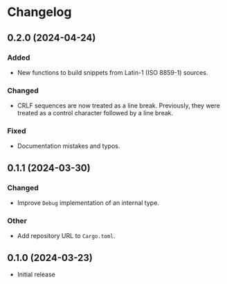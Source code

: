 # Changelog

## 0.2.0 (2024-04-24)

### Added

- New functions to build snippets from Latin-1 (ISO 8859-1) sources.

### Changed

- CRLF sequences are now treated as a line break. Previously, they were treated
  as a control character followed by a line break.

### Fixed

- Documentation mistakes and typos.

## 0.1.1 (2024-03-30)

### Changed

- Improve `Debug` implementation of an internal type.

### Other

- Add repository URL to `Cargo.toml`.

## 0.1.0 (2024-03-23)

- Initial release
